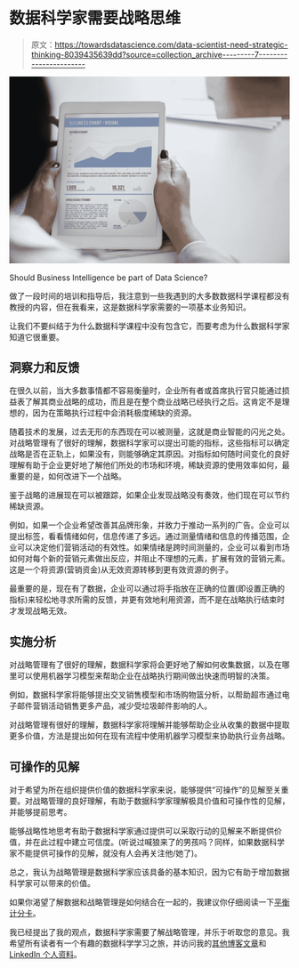 # 数据科学家需要战略思维

> 原文：<https://towardsdatascience.com/data-scientist-need-strategic-thinking-8039435639dd?source=collection_archive---------7----------------------->

![](img/739c6601038394b0ebbe5c6001bfbd41.png)

Should Business Intelligence be part of Data Science?

做了一段时间的培训和指导后，我注意到一些我遇到的大多数数据科学课程都没有教授的内容，但在我看来，这是数据科学家需要的一项基本业务知识。

让我们不要纠结于为什么数据科学课程中没有包含它，而要考虑为什么数据科学家知道它很重要。

## 洞察力和反馈

在很久以前，当大多数事情都不容易衡量时，企业所有者或首席执行官只能通过损益表了解其商业战略的成功，而且是在整个商业战略已经执行之后。这肯定不是理想的，因为在策略执行过程中会消耗极度稀缺的资源。

随着技术的发展，过去无形的东西现在可以被测量，这就是商业智能的闪光之处。对战略管理有了很好的理解，数据科学家可以提出可能的指标，这些指标可以确定战略是否在正轨上，如果没有，则能够确定其原因。对指标如何随时间变化的良好理解有助于企业更好地了解他们所处的市场和环境，稀缺资源的使用效率如何，最重要的是，如何改进下一个战略。

鉴于战略的进展现在可以被跟踪，如果企业发现战略没有奏效，他们现在可以节约稀缺资源。

例如，如果一个企业希望改善其品牌形象，并致力于推动一系列的广告。企业可以提出标签，看看情绪如何，信息传递了多远。通过测量情绪和信息的传播范围，企业可以决定他们营销活动的有效性。如果情绪是跨时间测量的，企业可以看到市场如何对每个新的营销元素做出反应，并阻止不理想的元素，扩展有效的营销元素。这是一个将资源(营销资金)从无效资源转移到更有效资源的例子。

最重要的是，现在有了数据，企业可以通过将手指放在正确的位置(即设置正确的指标)来轻松地寻求所需的反馈，并更有效地利用资源，而不是在战略执行结束时才发现战略无效。

## 实施分析

对战略管理有了很好的理解，数据科学家将会更好地了解如何收集数据，以及在哪里可以使用机器学习模型来帮助企业在战略执行期间做出快速而明智的决策。

例如，数据科学家将能够提出交叉销售模型和市场购物篮分析，以帮助超市通过电子邮件营销活动销售更多产品，减少受垃圾邮件影响的人。

对战略管理有很好的理解，数据科学家将理解并能够帮助企业从收集的数据中提取更多价值，方法是提出如何在现有流程中使用机器学习模型来协助执行业务战略。

## **可操作的见解**

对于希望为所在组织提供价值的数据科学家来说，能够提供“可操作”的见解至关重要。对战略管理的良好理解，有助于数据科学家理解极具价值和可操作性的见解，并能够提前思考。

能够战略性地思考有助于数据科学家通过提供可以采取行动的见解来不断提供价值，并在此过程中建立可信度。(听说过喊狼来了的男孩吗？同样，如果数据科学家不能提供可操作的见解，就没有人会再关注他/她了)。

总之，我认为战略管理是数据科学家应该具备的基本知识，因为它有助于增加数据科学家可以带来的价值。

如果你渴望了解数据和战略管理是如何结合在一起的，我建议你仔细阅读一下[平衡计分卡](https://en.wikipedia.org/wiki/Balanced_scorecard)。

我已经提出了我的观点，数据科学家需要了解战略管理，并乐于听取您的意见。我希望所有读者有一个有趣的数据科学学习之旅，并访问我的[其他博客文章](https://medium.com/@koolanalytics)和 [LinkedIn 个人资料](https://www.linkedin.com/in/koopingshung/)。